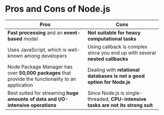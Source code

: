 # Pros and Cons of Node.js

| Pros                                                                                               | Cons                                                                              |
| -------------------------------------------------------------------------------------------------- | --------------------------------------------------------------------------------- |
| **Fast processing** and an **event-based** model                                                   | **Not suitable for heavy computational tasks**                                    |
| Uses JavaScript, which is well-known among developers                                              | Using callback is complex since you end up with several **nested callbacks**      |
| Node Package Manager has over **50,000 packages** that provide the functionality to an application | Dealing with **relational databases is not a good option for Node.js**            |
| Best suited for streaming **huge amounts of data and I/O-intensive operations**                    | Since Node.js is single-threaded, **CPU-intensive tasks are not its strong suit** |
